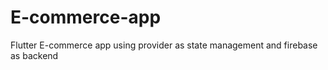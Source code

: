# E-commerce-app
Flutter E-commerce app using provider as state management and firebase as backend  

